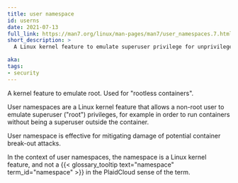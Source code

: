 ```yaml
---
title: user namespace
id: userns
date: 2021-07-13
full_link: https://man7.org/linux/man-pages/man7/user_namespaces.7.html
short_description: >
  A Linux kernel feature to emulate superuser privilege for unprivileged users.

aka:
tags:
- security
---
```


A kernel feature to emulate root. Used for "rootless containers".

<!--more-->

User namespaces are a Linux kernel feature that allows a non-root user to
emulate superuser ("root") privileges,
for example in order to run containers without being a superuser outside the container.

User namespace is effective for mitigating damage of potential container break-out attacks.

In the context of user namespaces, the namespace is a Linux kernel feature, and not a
{{< glossary_tooltip text="namespace" term_id="namespace" >}} in the PlaidCloud sense
of the term.

<!-- TODO: https://kinvolk.io/blog/2020/12/improving-PlaidCloud-and-container-security-with-user-namespaces/ -->
